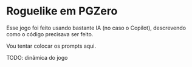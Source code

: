  
# Roguelike em PGZero

Esse jogo foi feito usando bastante IA (no caso o Copilot), descrevendo como o código precisava ser feito.

Vou tentar colocar os prompts aqui.

TODO: dinâmica do jogo


